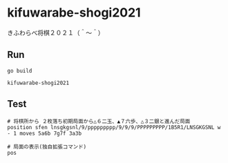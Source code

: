 # kifuwarabe-shogi2021

きふわらべ将棋２０２１（＾～＾）

## Run

```shell
go build

kifuwarabe-shogi2021
```

## Test

```shell
# 将棋所から ２枚落ち初期局面から△６二玉、▲７六歩、△３二銀と進んだ局面
position sfen lnsgkgsnl/9/ppppppppp/9/9/9/PPPPPPPPP/1B5R1/LNSGKGSNL w - 1 moves 5a6b 7g7f 3a3b

# 局面の表示(独自拡張コマンド)
pos
```

